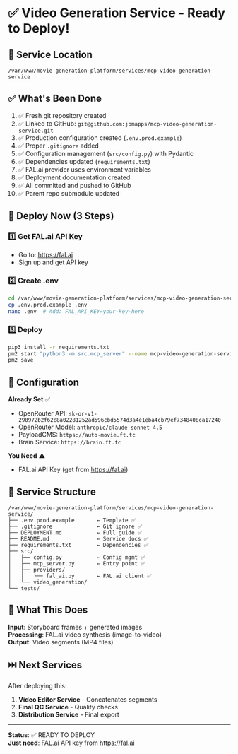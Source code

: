 # ✅ Video Generation Service - Ready to Deploy!

## 📍 Service Location
```
/var/www/movie-generation-platform/services/mcp-video-generation-service
```

## ✅ What's Been Done

1. ✅ Fresh git repository created
2. ✅ Linked to GitHub: `git@github.com:jomapps/mcp-video-generation-service.git`
3. ✅ Production configuration created (`.env.prod.example`)
4. ✅ Proper `.gitignore` added
5. ✅ Configuration management (`src/config.py`) with Pydantic
6. ✅ Dependencies updated (`requirements.txt`)
7. ✅ FAL.ai provider uses environment variables
8. ✅ Deployment documentation created
9. ✅ All committed and pushed to GitHub
10. ✅ Parent repo submodule updated

## 🚀 Deploy Now (3 Steps)

### 1️⃣ Get FAL.ai API Key
- Go to: https://fal.ai
- Sign up and get API key

### 2️⃣ Create .env
```bash
cd /var/www/movie-generation-platform/services/mcp-video-generation-service
cp .env.prod.example .env
nano .env  # Add: FAL_API_KEY=your-key-here
```

### 3️⃣ Deploy
```bash
pip3 install -r requirements.txt
pm2 start "python3 -m src.mcp_server" --name mcp-video-generation-service --cwd /var/www/movie-generation-platform/services/mcp-video-generation-service
pm2 save
```

## 🔑 Configuration

**Already Set** ✅
- OpenRouter API: `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`
- OpenRouter Model: `anthropic/claude-sonnet-4.5`
- PayloadCMS: `https://auto-movie.ft.tc`
- Brain Service: `https://brain.ft.tc`

**You Need** ⚠️
- FAL.ai API Key (get from https://fal.ai)

## 📂 Service Structure

```
/var/www/movie-generation-platform/services/mcp-video-generation-service/
├── .env.prod.example       ← Template ✅
├── .gitignore              ← Git ignore ✅
├── DEPLOYMENT.md           ← Full guide ✅
├── README.md               ← Service docs ✅
├── requirements.txt        ← Dependencies ✅
├── src/
│   ├── config.py           ← Config mgmt ✅
│   ├── mcp_server.py       ← Entry point ✅
│   ├── providers/
│   │   └── fal_ai.py       ← FAL.ai client ✅
│   └── video_generation/
└── tests/
```

## 🎯 What This Does

**Input**: Storyboard frames + generated images  
**Processing**: FAL.ai video synthesis (image-to-video)  
**Output**: Video segments (MP4 files)  

## ⏭️ Next Services

After deploying this:
1. **Video Editor Service** - Concatenates segments
2. **Final QC Service** - Quality checks
3. **Distribution Service** - Final export

---

**Status**: ✅ READY TO DEPLOY  
**Just need**: FAL.ai API key from https://fal.ai
